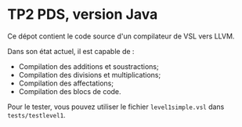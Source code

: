 # TP2 PDS, version Java

Ce dépot contient le code source d'un compilateur de VSL vers LLVM.

Dans son état actuel, il est capable de :
- Compilation des additions et soustractions;
- Compilation des divisions et multiplications;
- Compilation des affectations;
- Compilation des blocs de code.

Pour le tester, vous pouvez utiliser le fichier `level1simple.vsl` dans `tests/testlevel1`.